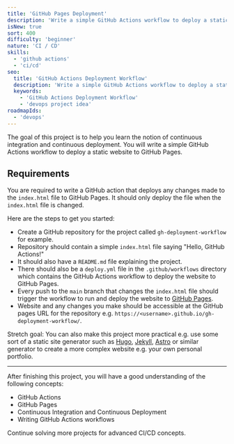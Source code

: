 ```yaml
---
title: 'GitHub Pages Deployment'
description: 'Write a simple GitHub Actions workflow to deploy a static website to GitHub Pages.'
isNew: true
sort: 400
difficulty: 'beginner'
nature: 'CI / CD'
skills:
  - 'github actions'
  - 'ci/cd'
seo:
  title: 'GitHub Actions Deployment Workflow'
  description: 'Write a simple GitHub Actions workflow to deploy a static website to GitHub Pages.'
  keywords:
    - 'GitHub Actions Deployment Workflow'
    - 'devops project idea'
roadmapIds:
  - 'devops'
---
```


The goal of this project is to help you learn the notion of continuous integration and continuous deployment. You will write a simple GitHub Actions workflow to deploy a static website to GitHub Pages.

## Requirements

You are required to write a GitHub action that deploys any changes made to the `index.html` file to GitHub Pages. It should only deploy the file when the `index.html` file is changed.

Here are the steps to get you started:

- Create a GitHub repository for the project called `gh-deployment-workflow` for example.
- Repository should contain a simple `index.html` file saying "Hello, GitHub Actions!" 
- It should also have a `README.md` file explaining the project. 
- There should also be a `deploy.yml` file in the `.github/workflows` directory which contains the GitHub Actions workflow to deploy the website to GitHub Pages. 
- Every push to the `main` branch that changes the `index.html` file should trigger the workflow to run and deploy the website to [GitHub Pages](https://docs.github.com/en/pages).
- Website and any changes you make should be accessible at the GitHub pages URL for the repository e.g. `https://<username>.github.io/gh-deployment-workflow/`.

Stretch goal: You can also make this project more practical e.g. use some sort of a static site generator such as [Hugo](https://gohugo.io/), [Jekyll](https://jekyllrb.com/), [Astro](https://astro.build/) or similar generator to create a more complex website e.g. your own personal portfolio.

<hr />

After finishing this project, you will have a good understanding of the following concepts:

- GitHub Actions
- GitHub Pages
- Continuous Integration and Continuous Deployment
- Writing GitHub Actions workflows

Continue solving more projects for advanced CI/CD concepts.